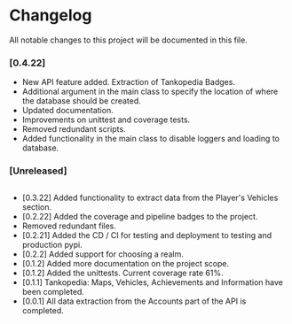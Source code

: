 # Changelog
All notable changes to this project will be documented in this file.

### [0.4.22]
* New API feature added. Extraction of Tankopedia Badges.
* Additional argument in the main class to specify the location of where the database should be created.
* Updated documentation.
* Improvements on unittest and coverage tests.
* Removed redundant scripts.
* Added functionality in the main class to disable loggers and loading to database.

### [Unreleased]
##
- [0.3.22] Added functionality to extract data from the Player's Vehicles section.
- [0.2.22] Added the coverage and pipeline badges to the project.
- Removed redundant files. 
- [0.2.21] Added the CD / CI for testing and deployment to testing and production pypi. 
- [0.2.2]  Added support for choosing a realm. 
- [0.1.2]  Added more documentation on the project scope. 
- [0.1.2]  Added the unittests. Current coverage rate 61%.
- [0.1.1]  Tankopedia: Maps, Vehicles, Achievements and Information have been completed.
- [0.0.1]  All data extraction from the Accounts part of the API is completed.
